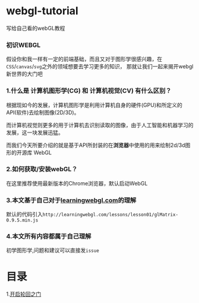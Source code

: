 # webgl-tutorial
写给自己看的webGL教程


### 初识WEBGL

假设你和我一样有一定的前端基础，而且又对于图形学很感兴趣，在`CSS`/`canvas`/`svg`之外的领域想要去学习更多的知识，
那就让我们一起来揭开webgl新世界的大门吧


### 1.什么是 计算机图形学(CG) 和 计算机视觉(CV) 有什么区别？

根据现如今的发展，计算机图形学是利用计算机自身的硬件(GPU)和所定义的API(软件)去绘制图像(2D/3D)。

而计算机视觉则更多的用于计算机去识别读取的图像，由于人工智能和机器学习的发展，这一块发展迅猛。

而我们今天所要介绍的就是基于API所封装的在**浏览器**中使用的用来绘制2d/3d图形的开源库 WebGL


### 2.如何获取/安装webGL？

在这里推荐使用最新版本的Chrome浏览器，默认启动WebGL

### 3.本文基于自己对于[learningwebgl.com](http://learningwebgl.com/blog/?page_id=1217)的理解

默认的代码引入`http://learningwebgl.com/lessons/lesson01/glMatrix-0.9.5.min.js`

### 4.本文所有内容都属于自己理解

初学图形学,问题和建议可以直接发`issue`

# 目录

1.[开启轮回之门](https://github.com/VinthonyLab/webgl-tutorial/blob/master/articles/trangle-and-square.md)